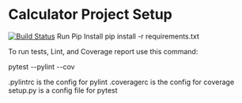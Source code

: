 # Calculator Project Setup
[![Build Status](https://app.travis-ci.com/AnishaCh/calc2.svg?branch=main)](https://app.travis-ci.com/AnishaCh/calc2)
Run Pip Install
pip install -r requirements.txt

To run tests, Lint, and Coverage report use this command:

pytest  --pylint --cov

.pylintrc is the config for pylint
.coveragerc is the config for coverage
setup.py is a config file for pytest
